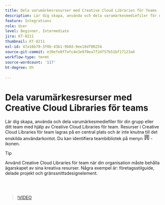```yaml
---
title: Dela varumärkesresurser med Creative Cloud Libraries för Teams
description: Lär dig skapa, använda och dela varumärkesmediefiler för din grupp eller ditt team med hjälp av Creative Cloud Libraries för team
feature: Integrations
role: User
level: Beginner, Intermediate
jira: KT-8211
thumbnail: KT-8211
exl-id: 47a16b70-3f0b-43b1-9b0d-9ee18df00254
source-git-commit: e39efe0f7afc4e3e970ea7f2df57b51bf17123a6
workflow-type: tm+mt
source-wordcount: '117'
ht-degree: 0%

---
```


# Dela varumärkesresurser med Creative Cloud Libraries för teams

Lär dig skapa, använda och dela varumärkesmediefiler för din grupp eller ditt team med hjälp av Creative Cloud Libraries för team. Resurser i Creative Cloud Libraries för team lagras på en central plats och är inte knutna till det enskilda användarkontot. Du kan identifiera teambibliotek på menyn ![byggbild](assets/Smock_Building_18_N.png) -ikonen.

>[!TIP]
>
>Använd Creative Cloud Libraries för team när din organisation måste behålla ägarskapet av sina kreativa resurser. Några exempel är: företagsstilguide, delade projekt och gränssnittsdesignelement.

<br> 

>[!VIDEO](https://video.tv.adobe.com/v/335333?hidetitle=true)
